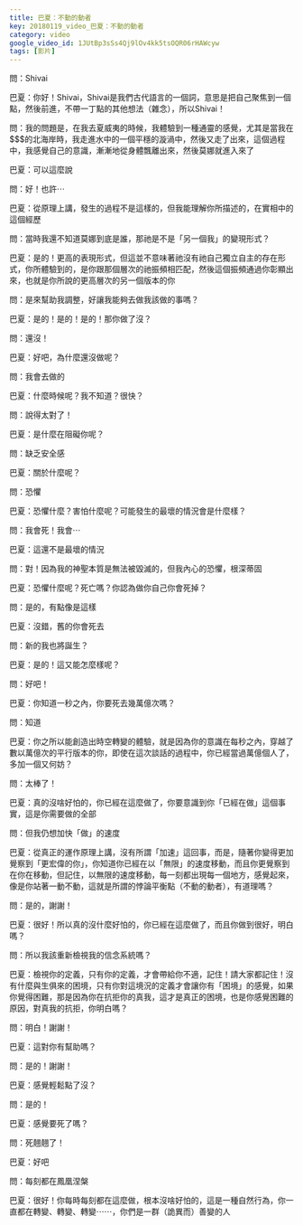 ```yaml
---
title: 巴夏：不動的動者
key: 20180119_video_巴夏：不動的動者
category: video
google_video_id: 1JUtBp3sSs4Qj9lOv4kk5tsOQR06rHAWcyw
tags: [影片]
---
```


問：Shivai

巴夏：你好！Shivai，Shivai是我們古代語言的一個詞，意思是把自己聚焦到一個點，然後前進，不帶一丁點的其他想法（雜念），所以Shivai！

問：我的問題是，在我去夏威夷的時候，我體驗到一種通靈的感覺，尤其是當我在$$$的北海岸時，我走進水中的一個平穩的漩渦中，然後又走了出來，這個過程中，我感覺自己的意識，漸漸地從身體飄離出來，然後莫娜就進入來了

巴夏：可以這麼說

問：好！也許⋯

巴夏：從原理上講，發生的過程不是這樣的，但我能理解你所描述的，在實相中的這個經歷

問：當時我還不知道莫娜到底是誰，那祂是不是「另一個我」的變現形式？

巴夏：是的！更高的表現形式，但這並不意味著祂沒有祂自己獨立自主的存在形式，你所體驗到的，是你跟那個層次的祂振頻相匹配，然後這個振頻通過你彰顯出來，也就是你所說的更高層次的另一個版本的你

問：是來幫助我調整，好讓我能夠去做我該做的事嗎？

巴夏：是的！是的！是的！那你做了沒？

問：還沒！

巴夏：好吧，為什麼還沒做呢？

問：我會去做的

巴夏：什麼時候呢？我不知道？很快？

問：說得太對了！

巴夏：是什麼在阻礙你呢？

問：缺乏安全感

巴夏：關於什麼呢？

問：恐懼

巴夏：恐懼什麼？害怕什麼呢？可能發生的最壞的情況會是什麼樣？

問：我會死！我會⋯

巴夏：這還不是最壞的情況

問：對！因為我的神聖本質是無法被毀滅的，但我內心的恐懼，根深蒂固

巴夏：恐懼什麼呢？死亡嗎？你認為做你自己你會死掉？

問：是的，有點像是這樣

巴夏：沒錯，舊的你會死去

問：新的我也將誕生？

巴夏：是的！這又能怎麼樣呢？

問：好吧！

巴夏：你知道一秒之內，你要死去幾萬億次嗎？

問：知道

巴夏：你之所以能創造出時空轉變的體驗，就是因為你的意識在每秒之內，穿越了數以萬億次的平行版本的你，即使在這次談話的過程中，你已經當過萬億個人了，多加一個又何妨？

問：太棒了！

巴夏：真的沒啥好怕的，你已經在這麼做了，你要意識到你「已經在做」這個事實，這是你需要做的全部

問：但我仍想加快「做」的速度

巴夏：從真正的運作原理上講，沒有所謂「加速」這回事，而是，隨著你變得更加覺察到「更宏偉的你」，你知道你已經在以「無限」的速度移動，而且你更覺察到在你在移動，但記住，以無限的速度移動，每一刻都出現每一個地方，感覺起來，像是你站著一動不動，這就是所謂的悖論平衡點（不動的動者），有道理嗎？

問：是的，謝謝！

巴夏：很好！所以真的沒什麼好怕的，你已經在這麼做了，而且你做到很好，明白嗎？

問：所以我該重新檢視我的信念系統嗎？

巴夏：檢視你的定義，只有你的定義，才會帶給你不適，記住！請大家都記住！沒有什麼與生俱來的困境，只有你對這境況的定義才會讓你有「困境」的感覺，如果你覺得困難，那是因為你在抗拒你的真我，這才是真正的困境，也是你感覺困難的原因，對真我的抗拒，你明白嗎？

問：明白！謝謝！

巴夏：這對你有幫助嗎？

問：是的！謝謝！

巴夏：感覺輕鬆點了沒？

問：是的！

巴夏：感覺要死了嗎？

問：死翹翹了！

巴夏：好吧

問：每刻都在鳳凰涅槃

巴夏：很好！你每時每刻都在這麼做，根本沒啥好怕的，這是一種自然行為，你一直都在轉變、轉變、轉變⋯⋯，你們是一群（詭異而）善變的人
